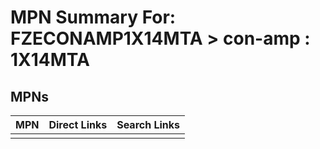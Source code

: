 



# MPN Summary For: FZECONAMP1X14MTA > con-amp : 1X14MTA

## MPNs
  

|MPN|Direct Links|Search Links|
| :--- | :--- | :--- |
||||
